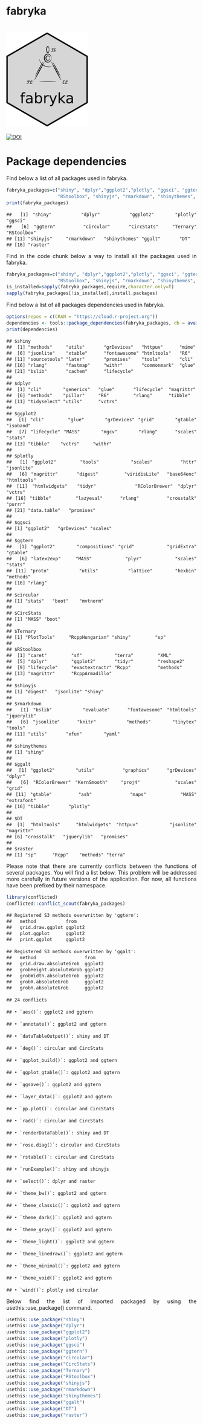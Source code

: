 fabryka
================

<style>
body {
text-align: justify}
</style>

# [<img src="https://raw.githubusercontent.com/marchaeologist/fabryka/main/inst/www/hex_Fabryka4.png" height="250" align="center"/>](https://github.com/marchaeologist/fabryka)

[![DOI](https://zenodo.org/badge/DOI/10.5281/zenodo.15236695.svg)](https://doi.org/10.5281/zenodo.15236695)

# Package dependencies

Find below a list of all packages used in fabryka.

``` r
fabryka_packages=c("shiny", "dplyr","ggplot2","plotly", "ggsci", "ggtern", "circular", "CircStats", "Ternary", 
                   "RStoolbox", "shinyjs", "rmarkdown", "shinythemes",  "ggalt", "DT", "raster")
print(fabryka_packages)
```

    ##  [1] "shiny"       "dplyr"       "ggplot2"     "plotly"      "ggsci"      
    ##  [6] "ggtern"      "circular"    "CircStats"   "Ternary"     "RStoolbox"  
    ## [11] "shinyjs"     "rmarkdown"   "shinythemes" "ggalt"       "DT"         
    ## [16] "raster"

Find in the code chunk below a way to install all the packages used in
fabryka.

``` r
fabryka_packages=c("shiny", "dplyr","ggplot2","plotly", "ggsci", "ggtern", "circular", "CircStats", "Ternary", 
                   "RStoolbox", "shinyjs", "rmarkdown", "shinythemes",  "ggalt", "DT", "raster")
is_installed=sapply(fabryka_packages,require,character.only=T)
sapply(fabryka_packages[!is_installed],install.packages)
```

Find below a list of all packages dependencies used in fabryka.

``` r
options(repos = c(CRAN = "https://cloud.r-project.org"))
dependencies <- tools::package_dependencies(fabryka_packages, db = available.packages())
print(dependencies)
```

    ## $shiny
    ##  [1] "methods"     "utils"       "grDevices"   "httpuv"      "mime"       
    ##  [6] "jsonlite"    "xtable"      "fontawesome" "htmltools"   "R6"         
    ## [11] "sourcetools" "later"       "promises"    "tools"       "cli"        
    ## [16] "rlang"       "fastmap"     "withr"       "commonmark"  "glue"       
    ## [21] "bslib"       "cachem"      "lifecycle"  
    ## 
    ## $dplyr
    ##  [1] "cli"        "generics"   "glue"       "lifecycle"  "magrittr"  
    ##  [6] "methods"    "pillar"     "R6"         "rlang"      "tibble"    
    ## [11] "tidyselect" "utils"      "vctrs"     
    ## 
    ## $ggplot2
    ##  [1] "cli"       "glue"      "grDevices" "grid"      "gtable"    "isoband"  
    ##  [7] "lifecycle" "MASS"      "mgcv"      "rlang"     "scales"    "stats"    
    ## [13] "tibble"    "vctrs"     "withr"    
    ## 
    ## $plotly
    ##  [1] "ggplot2"      "tools"        "scales"       "httr"         "jsonlite"    
    ##  [6] "magrittr"     "digest"       "viridisLite"  "base64enc"    "htmltools"   
    ## [11] "htmlwidgets"  "tidyr"        "RColorBrewer" "dplyr"        "vctrs"       
    ## [16] "tibble"       "lazyeval"     "rlang"        "crosstalk"    "purrr"       
    ## [21] "data.table"   "promises"    
    ## 
    ## $ggsci
    ## [1] "ggplot2"   "grDevices" "scales"   
    ## 
    ## $ggtern
    ##  [1] "ggplot2"      "compositions" "grid"         "gridExtra"    "gtable"      
    ##  [6] "latex2exp"    "MASS"         "plyr"         "scales"       "stats"       
    ## [11] "proto"        "utils"        "lattice"      "hexbin"       "methods"     
    ## [16] "rlang"       
    ## 
    ## $circular
    ## [1] "stats"   "boot"    "mvtnorm"
    ## 
    ## $CircStats
    ## [1] "MASS" "boot"
    ## 
    ## $Ternary
    ## [1] "PlotTools"     "RcppHungarian" "shiny"         "sp"           
    ## 
    ## $RStoolbox
    ##  [1] "caret"         "sf"            "terra"         "XML"          
    ##  [5] "dplyr"         "ggplot2"       "tidyr"         "reshape2"     
    ##  [9] "lifecycle"     "exactextractr" "Rcpp"          "methods"      
    ## [13] "magrittr"      "RcppArmadillo"
    ## 
    ## $shinyjs
    ## [1] "digest"   "jsonlite" "shiny"   
    ## 
    ## $rmarkdown
    ##  [1] "bslib"       "evaluate"    "fontawesome" "htmltools"   "jquerylib"  
    ##  [6] "jsonlite"    "knitr"       "methods"     "tinytex"     "tools"      
    ## [11] "utils"       "xfun"        "yaml"       
    ## 
    ## $shinythemes
    ## [1] "shiny"
    ## 
    ## $ggalt
    ##  [1] "ggplot2"      "utils"        "graphics"     "grDevices"    "dplyr"       
    ##  [6] "RColorBrewer" "KernSmooth"   "proj4"        "scales"       "grid"        
    ## [11] "gtable"       "ash"          "maps"         "MASS"         "extrafont"   
    ## [16] "tibble"       "plotly"      
    ## 
    ## $DT
    ## [1] "htmltools"   "htmlwidgets" "httpuv"      "jsonlite"    "magrittr"   
    ## [6] "crosstalk"   "jquerylib"   "promises"   
    ## 
    ## $raster
    ## [1] "sp"      "Rcpp"    "methods" "terra"

Please note that there are currently conflicts between the functions of
several packages. You will find a list below. This problem will be
addressed more carefully in future versions of the application. For now,
all functions have been prefixed by their namespace.

``` r
library(conflicted)
conflicted::conflict_scout(fabryka_packages)
```

    ## Registered S3 methods overwritten by 'ggtern':
    ##   method           from   
    ##   grid.draw.ggplot ggplot2
    ##   plot.ggplot      ggplot2
    ##   print.ggplot     ggplot2

    ## Registered S3 methods overwritten by 'ggalt':
    ##   method                  from   
    ##   grid.draw.absoluteGrob  ggplot2
    ##   grobHeight.absoluteGrob ggplot2
    ##   grobWidth.absoluteGrob  ggplot2
    ##   grobX.absoluteGrob      ggplot2
    ##   grobY.absoluteGrob      ggplot2

    ## 24 conflicts

    ## • `aes()`: ggplot2 and ggtern

    ## • `annotate()`: ggplot2 and ggtern

    ## • `dataTableOutput()`: shiny and DT

    ## • `deg()`: circular and CircStats

    ## • `ggplot_build()`: ggplot2 and ggtern

    ## • `ggplot_gtable()`: ggplot2 and ggtern

    ## • `ggsave()`: ggplot2 and ggtern

    ## • `layer_data()`: ggplot2 and ggtern

    ## • `pp.plot()`: circular and CircStats

    ## • `rad()`: circular and CircStats

    ## • `renderDataTable()`: shiny and DT

    ## • `rose.diag()`: circular and CircStats

    ## • `rstable()`: circular and CircStats

    ## • `runExample()`: shiny and shinyjs

    ## • `select()`: dplyr and raster

    ## • `theme_bw()`: ggplot2 and ggtern

    ## • `theme_classic()`: ggplot2 and ggtern

    ## • `theme_dark()`: ggplot2 and ggtern

    ## • `theme_gray()`: ggplot2 and ggtern

    ## • `theme_light()`: ggplot2 and ggtern

    ## • `theme_linedraw()`: ggplot2 and ggtern

    ## • `theme_minimal()`: ggplot2 and ggtern

    ## • `theme_void()`: ggplot2 and ggtern

    ## • `wind()`: plotly and circular

Below find the list of imported packaged by using the
usethis::use_package() command.

``` r
usethis::use_package("shiny")
usethis::use_package("dplyr")
usethis::use_package("ggplot2")
usethis::use_package("plotly")
usethis::use_package("ggsci")
usethis::use_package("ggtern")
usethis::use_package("circular")
usethis::use_package("CircStats")
usethis::use_package("Ternary")
usethis::use_package("RStoolbox")
usethis::use_package("shinyjs")
usethis::use_package("rmarkdown")
usethis::use_package("shinythemes")
usethis::use_package("ggalt")
usethis::use_package("DT")
usethis::use_package("raster")
```
